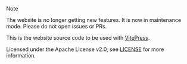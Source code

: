 > [!NOTE]
> The website is no longer getting new features. It is now in maintenance mode. Please do not open issues or PRs.

This is the website source code to be used with [VitePress](https://vitepress.dev/).

Licensed under the Apache License v2.0, see [LICENSE](./LICENSE) for more information.
